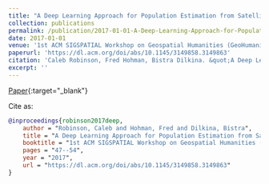 ```yaml
---
title: "A Deep Learning Approach for Population Estimation from Satellite Imagery"
collection: publications
permalink: /publication/2017-01-01-A-Deep-Learning-Approach-for-Population-Estimation-from-Satellite-Imagery
date: 2017-01-01
venue: '1st ACM SIGSPATIAL Workshop on Geospatial Humanities (GeoHumanities)'
paperurl: 'https://dl.acm.org/doi/abs/10.1145/3149858.3149863'
citation: 'Caleb Robinson, Fred Hohman, Bistra Dilkina. &quot;A Deep Learning Approach for Population Estimation from Satellite Imagery.&quot; 1st ACM SIGSPATIAL Workshop on Geospatial Humanities (GeoHumanities), 2017.'
excerpt: ''
---
```

[Paper](https://dl.acm.org/doi/abs/10.1145/3149858.3149863){:target="_blank"}


Cite as: 
```bibtex
@inproceedings{robinson2017deep,
    author = "Robinson, Caleb and Hohman, Fred and Dilkina, Bistra",
    title = "A Deep Learning Approach for Population Estimation from Satellite Imagery",
    booktitle = "1st ACM SIGSPATIAL Workshop on Geospatial Humanities (GeoHumanities)",
    pages = "47--54",
    year = "2017",
    url = "https://dl.acm.org/doi/abs/10.1145/3149858.3149863"
}
```